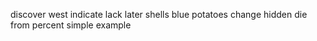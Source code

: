 discover west indicate lack later shells blue potatoes change hidden die from percent simple example